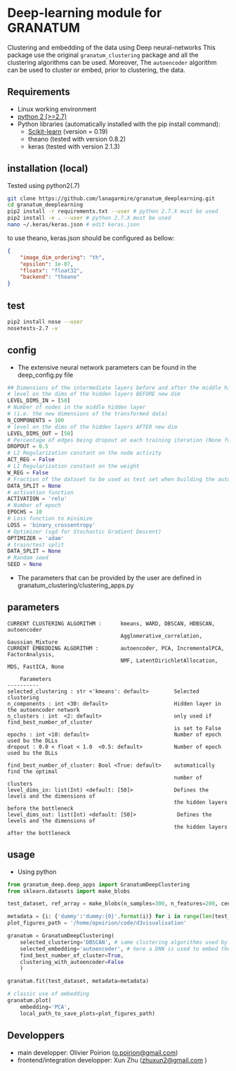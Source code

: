 # Deep-learning module for GRANATUM

Clustering and embedding of the data using Deep neural-networks
This package use the original `granatum_clustering` package and all the clustering
algorithms can be used. Moreover, The `autoencoder` algorithm can be used to cluster
or embed, prior to clustering, the data.

## Requirements
* Linux working environment
* [python 2 (>=2.7)](https://www.python.org/download/releases/2.7.2/)
* Python libraries (automatically installed with the pip install command):
  * [Scikit-learn](http://scikit-learn.org/) (version = 0.19)
  * theano (tested with version 0.8.2)
  * keras  (tested with version 2.1.3)

## installation (local)

Tested using python2(.7)

```bash
git clone https://github.com/lanagarmire/granatum_deeplearning.git
cd granatum_deeplearning
pip2 install -r requirements.txt --user # python 2.7.X must be used
pip2 install -e . --user # python 2.7.X must be used
nano ~/.keras/keras.json # edit keras.json
```
to use theano, keras.json should be configured as bellow:

```json
{
    "image_dim_ordering": "th",
    "epsilon": 1e-07,
    "floatx": "float32",
    "backend": "theano"
}

```

## test

```bash
pip2 install nose --user
nosetests-2.7 -v

```

## config
* The extensive neural network parameters can be found in the deep_config.py file

```python
## Dimensions of the intermediate layers before and after the middle hidden layer
# level on the dims of the hidden layers BEFORE new dim
LEVEL_DIMS_IN = [50]
# Number of nodes in the middle hidden layer
# (i.e. the new dimensions of the transformed data)
N_COMPONENTS = 100
# level on the dims of the hidden layers AFTER new dim
LEVEL_DIMS_OUT = [50]
# Percentage of edges being dropout at each training iteration (None for no dropout)
DROPOUT = 0.5
# L2 Regularization constant on the node activity
ACT_REG = False
# L1 Regularization constant on the weight
W_REG = False
# Fraction of the dataset to be used as test set when building the autoencoder
DATA_SPLIT = None
# activation function
ACTIVATION = 'relu'
# Number of epoch
EPOCHS = 10
# Loss function to minimize
LOSS = 'binary_crossentropy'
# Optimizer (sgd for Stochastic Gradient Descent)
OPTIMIZER = 'adam'
# train/test split
DATA_SPLIT = None
# Random seed
SEED = None
```

* The parameters that can be provided by the user are defined in granatum_clustering/clustering_apps.py

## parameters
    CURRENT CLUSTERING ALGORITHM :      kmeans, WARD, DBSCAN, HDBSCAN, autoencoder
                                        Agglomerative_correlation, Gaussian_Mixture
    CURRENT EMBEDDING ALGORITHM :       autoencoder, PCA, IncrementalPCA, FactorAnalysis,
                                        NMF, LatentDirichletAllocation, MDS, FastICA, None

        Parameters
    ----------
    selected_clustering : str <'kmeans': default>        Selected clustering
    n_components : int <30: default>                     Hidden layer in the autoencoder network
    n_clusters : int  <2: default>                       only used if find_best_number_of_cluster
                                                         is set to False
    epochs : int <10: default>                           Number of epoch used bu the DLLs
    dropout : 0.0 < float < 1.0  <0.5: default>          Number of epoch used bu the DLLs

    find_best_number_of_cluster: Bool <True: default>    automatically find the optimal
                                                         number of clusters
    level_dims_in: list(Int) <default: [50]>             Defines the levels and the dimensions of
                                                         the hidden layers before the bottleneck
    level_dims_out: list(Int) <default: [50]>             Defines the levels and the dimensions of
                                                         the hidden layers after the bottleneck

## usage
* Using python

```python
from granatum_deep.deep_apps import GranatumDeepClustering
from sklearn.datasets import make_blobs

test_dataset, ref_array = make_blobs(n_samples=300, n_features=200, centers=8)

metadata = {i: {'dummy':'dummy:{0}'.format(i)} for i in range(len(test_dataset))}
plot_figures_path = '/home/opoirion/code/d3visualisation'

granatum = GranatumDeepClustering(
    selected_clustering='DBSCAN', # same clustering algorithms used by granatum_clustering
    selected_embedding='autoencoder', # here a DNN is used to embed the data
    find_best_number_of_cluster=True,
    clustering_with_autoencoder=False
    )

granatum.fit(test_dataset, metadata=metadata)

# classic use of embedding
granatum.plot(
    embedding='PCA',
    local_path_to_save_plots=plot_figures_path)
```

## Developpers

* main developper: Olivier Poirion (o.poirion@gmail.com)
* frontend/integration developper: Xun Zhu (zhuxun2@gmail.com )